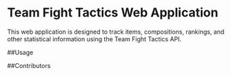 # Team Fight Tactics Web Application
This web application is designed to track items, compositions, rankings, and other statistical information using the Team Fight Tactics API.

##Usage


##Contributors